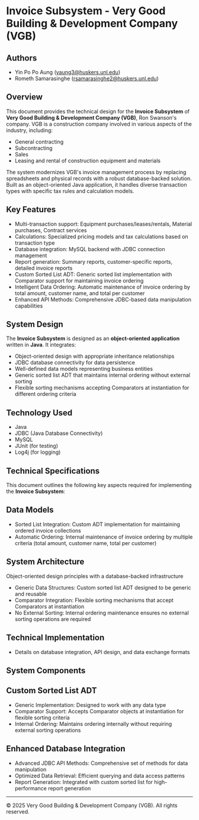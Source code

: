 # Invoice Subsystem - Very Good Building & Development Company (VGB)
## Authors
- Yin Po Po Aung (yaung3@huskers.unl.edu) 
- Rometh Samarasinghe (rsamarasinghe2@huskers.unl.edu) 

## Overview
This document provides the technical design for the **Invoice Subsystem** of **Very Good Building & Development Company (VGB)**, Ron Swanson's company. VGB is a construction company involved in various aspects of the industry, including:  
- General contracting  
- Subcontracting  
- Sales  
- Leasing and rental of construction equipment and materials  

The system modernizes VGB's invoice management process by replacing spreadsheets and physical records with a robust database-backed solution. Built as an object-oriented Java application, it handles diverse transaction types with specific tax rules and calculation models.

## Key Features
- Multi-transaction support: Equipment purchases/leases/rentals, Material purchases, Contract services
- Calculations: Specialized pricing models and tax calculations based on transaction type
- Database integration: MySQL backend with JDBC connection management
- Report generation: Summary reports, customer-specific reports, detailed invoice reports
- Custom Sorted List ADT: Generic sorted list implementation with Comparator support for maintaining invoice ordering
- Intelligent Data Ordering: Automatic maintenance of invoice ordering by total amount, customer name, and total per customer
- Enhanced API Methods: Comprehensive JDBC-based data manipulation capabilities

## System Design
The **Invoice Subsystem** is designed as an **object-oriented application** written in **Java**. It integrates:  
- Object-oriented design with appropriate inheritance relationships
- JDBC database connectivity for data persistence
- Well-defined data models representing business entities
-  Generic sorted list ADT that maintains internal ordering without external sorting
-  Flexible sorting mechanisms accepting Comparators at instantiation for different ordering criteria

## Technology Used
- Java
- JDBC (Java Database Connectivity)
- MySQL
- JUnit (for testing)
- Log4j (for logging)

## Technical Specifications
This document outlines the following key aspects required for implementing the **Invoice Subsystem**:
## Data Models
- Sorted List Integration: Custom ADT implementation for maintaining ordered invoice collections
- Automatic Ordering: Internal maintenance of invoice ordering by multiple criteria (total amount, customer name, total per customer)
## System Architecture 
Object-oriented design principles with a database-backed infrastructure  
- Generic Data Structures: Custom sorted list ADT designed to be generic and reusable
- Comparator Integration: Flexible sorting mechanisms that accept Comparators at instantiation
- No External Sorting: Internal ordering maintenance ensures no external sorting operations are required


## **Technical Implementation**
- Details on database integration, API design, and data exchange formats
## System Components
## Custom Sorted List ADT
- Generic Implementation: Designed to work with any data type
- Comparator Support: Accepts Comparator objects at instantiation for flexible sorting criteria
- Internal Ordering: Maintains ordering internally without requiring external sorting operations
## Enhanced Database Integration
- Advanced JDBC API Methods: Comprehensive set of methods for data manipulation
- Optimized Data Retrieval: Efficient querying and data access patterns
- Report Generation: Integrated with custom sorted list for high-performance report generation


---

© 2025 Very Good Building & Development Company (VGB). All rights reserved.
